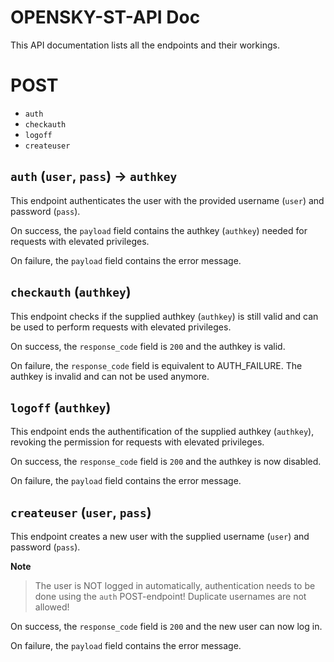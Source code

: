 
# OPENSKY-ST-API Doc
This API documentation lists all the endpoints and their workings.

# POST

- `auth`
- `checkauth`
- `logoff`
- `createuser`

## `auth` (`user`, `pass`) -> `authkey`
This endpoint authenticates the user with the provided username (`user`) and  password (`pass`).

On success, the `payload` field contains the authkey (`authkey`) needed for requests with elevated privileges.

On failure, the `payload` field contains the error message.

## `checkauth` (`authkey`)
This endpoint checks if the supplied authkey (`authkey`) is still valid and can be used to perform requests with elevated privileges.

On success, the `response_code` field is `200` and the authkey is valid.

On failure, the `response_code` field is equivalent to AUTH_FAILURE. The authkey is invalid and can not be used anymore.

## `logoff` (`authkey`)
This endpoint ends the authentification of the supplied authkey (`authkey`), revoking the permission for requests with elevated privileges.

On success, the `response_code` field is `200` and the authkey is now disabled.

On failure, the `payload` field contains the error message.

## `createuser` (`user`, `pass`)
This endpoint creates a new user with the supplied username (`user`) and password (`pass`).

**Note**
> The user is NOT logged in automatically, authentication needs to be done using the `auth` POST-endpoint!
> Duplicate usernames are not allowed!

On success, the `response_code` field is `200` and the new user can now log in.

On failure, the `payload` field contains the error message.
